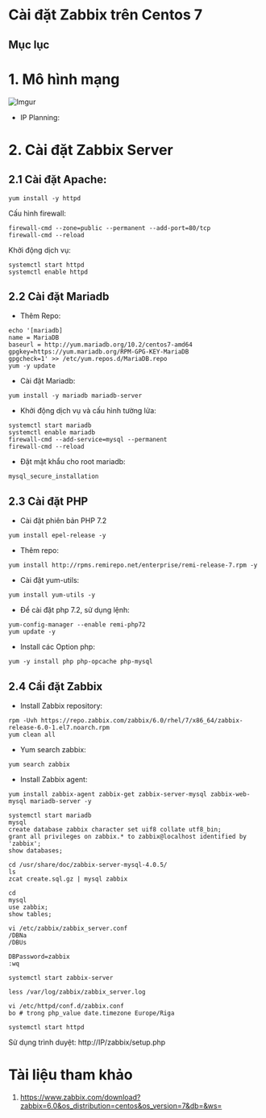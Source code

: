 <h1> Cài đặt Zabbix trên Centos 7</h1>

<h2> Mục lục</h2>




# 1. Mô hình mạng

![Imgur](https://i.imgur.com/4SK6HLS.png)

- IP Planning:


# 2. Cài đặt Zabbix Server
## 2.1 Cài đặt Apache:

```
yum install -y httpd
```

Cấu hình firewall:
```
firewall-cmd --zone=public --permanent --add-port=80/tcp
firewall-cmd --reload
```

Khởi động dịch vụ:
```
systemctl start httpd
systemctl enable httpd
```

## 2.2 Cài đặt Mariadb
- Thêm Repo:
```
echo '[mariadb]
name = MariaDB
baseurl = http://yum.mariadb.org/10.2/centos7-amd64
gpgkey=https://yum.mariadb.org/RPM-GPG-KEY-MariaDB
gpgcheck=1' >> /etc/yum.repos.d/MariaDB.repo
yum -y update
```

- Cài đặt Mariadb:
```
yum install -y mariadb mariadb-server
```

- Khởi động dịch vụ và cấu hình tường lửa:
```
systemctl start mariadb
systemctl enable mariadb
firewall-cmd --add-service=mysql --permanent
firewall-cmd --reload
```
- Đặt mật khẩu cho root mariadb:

```
mysql_secure_installation
```

## 2.3 Cài đặt PHP
- Cài đặt phiên bản PHP 7.2
```
yum install epel-release -y
```
- Thêm repo:
```
yum install http://rpms.remirepo.net/enterprise/remi-release-7.rpm -y
```
- Cài đặt yum-utils:
```
yum install yum-utils -y
```
- Để cài đặt php 7.2, sử dụng lệnh:
```
yum-config-manager --enable remi-php72
yum update -y
```
- Install các Option php:
```
yum -y install php php-opcache php-mysql
```



## 2.4 Cầi đặt Zabbix
- Install Zabbix repository:
```
rpm -Uvh https://repo.zabbix.com/zabbix/6.0/rhel/7/x86_64/zabbix-release-6.0-1.el7.noarch.rpm
yum clean all
```

- Yum search zabbix:
```
yum search zabbix
```
- Install Zabbix agent:
```
yum install zabbix-agent zabbix-get zabbix-server-mysql zabbix-web-mysql mariadb-server -y
```
```
systemctl start mariadb
mysql
create database zabbix character set uif8 collate utf8_bin;
grant all privileges on zabbix.* to zabbix@localhost identified by 'zabbix';
show databases;

cd /usr/share/doc/zabbix-server-mysql-4.0.5/
ls
zcat create.sql.gz | mysql zabbix

cd
mysql
use zabbix;
show tables;

vi /etc/zabbix/zabbix_server.conf
/DBNa
/DBUs

DBPassword=zabbix
:wq

systemctl start zabbix-server

less /var/log/zabbix/zabbix_server.log

vi /etc/httpd/conf.d/zabbix.conf
bo # trong php_value date.timezone Europe/Riga

systemctl start httpd
``` 
Sử dụng trình duyệt: http://IP/zabbix/setup.php


# Tài liệu tham khảo

1. https://www.zabbix.com/download?zabbix=6.0&os_distribution=centos&os_version=7&db=&ws=